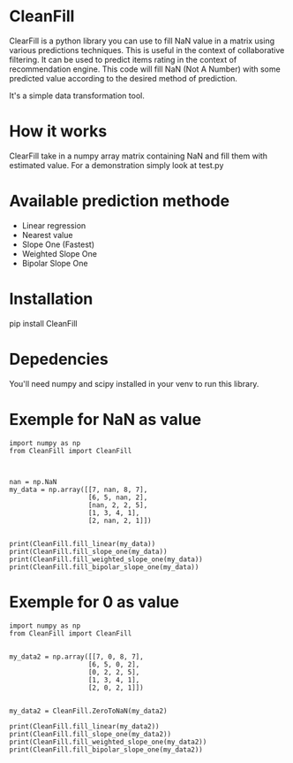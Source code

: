 # CleanFill
ClearFill is a python library you can use to fill NaN value in a matrix using various predictions techniques. This is useful in the context of collaborative filtering. It can be used to predict items rating in the context of recommendation engine. This code will fill NaN (Not A Number) with some predicted value according to the desired method of prediction. 

It's a simple data transformation tool.

# How it works
ClearFill take in a numpy array matrix containing NaN and fill them with estimated value. For a demonstration simply look at test.py

# Available prediction methode
- Linear regression
- Nearest value
- Slope One (Fastest)
- Weighted Slope One
- Bipolar Slope One

# Installation
pip install CleanFill

# Depedencies
You'll need numpy and scipy installed in your venv to run this library.

# Exemple for NaN as value
```
import numpy as np
from CleanFill import CleanFill



nan = np.NaN
my_data = np.array([[7, nan, 8, 7],
                    [6, 5, nan, 2],
                    [nan, 2, 2, 5],
                    [1, 3, 4, 1],
                    [2, nan, 2, 1]])


print(CleanFill.fill_linear(my_data))
print(CleanFill.fill_slope_one(my_data))
print(CleanFill.fill_weighted_slope_one(my_data))
print(CleanFill.fill_bipolar_slope_one(my_data))
```

# Exemple for 0 as value
```
import numpy as np
from CleanFill import CleanFill


my_data2 = np.array([[7, 0, 8, 7],
                    [6, 5, 0, 2],
                    [0, 2, 2, 5],
                    [1, 3, 4, 1],
                    [2, 0, 2, 1]])


my_data2 = CleanFill.ZeroToNaN(my_data2)

print(CleanFill.fill_linear(my_data2))
print(CleanFill.fill_slope_one(my_data2))
print(CleanFill.fill_weighted_slope_one(my_data2))
print(CleanFill.fill_bipolar_slope_one(my_data2))
